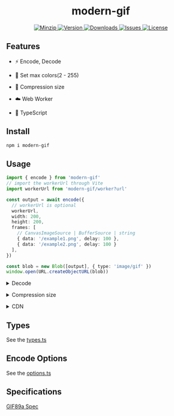 <h1 align="center">modern-gif</h1>

<p align="center">
  <a href="https://unpkg.com/modern-gif">
    <img src="https://img.shields.io/bundlephobia/minzip/modern-gif" alt="Minzip">
  </a>
  <a href="https://www.npmjs.com/package/modern-gif">
    <img src="https://img.shields.io/npm/v/modern-gif.svg" alt="Version">
  </a>
  <a href="https://www.npmjs.com/package/modern-gif">
    <img src="https://img.shields.io/npm/dm/modern-gif" alt="Downloads">
  </a>
  <a href="https://github.com/qq15725/modern-gif/issues">
    <img src="https://img.shields.io/github/issues/qq15725/modern-gif" alt="Issues">
  </a>
  <a href="https://github.com/qq15725/modern-gif/blob/main/LICENSE">
    <img src="https://img.shields.io/npm/l/modern-gif.svg" alt="License">
  </a>
</p>

## Features

- ⚡️ Encode, Decode

- 🎨 Set max colors(2 - 255)

- 🦄️ Compression size

- ☁️️ Web Worker

- 🦾 TypeScript

## Install

```sh
npm i modern-gif
```

## Usage

```ts
import { encode } from 'modern-gif'
// import the workerUrl through Vite
import workerUrl from 'modern-gif/worker?url'

const output = await encode({
  // workerUrl is optional
  workerUrl,
  width: 200,
  height: 200,
  frames: [
    // CanvasImageSource | BufferSource | string
    { data: '/example1.png', delay: 100 },
    { data: '/example2.png', delay: 100 }
  ],
})

const blob = new Blob([output], { type: 'image/gif' })
window.open(URL.createObjectURL(blob))
```

<details>
<summary>Decode</summary><br>

```ts
import { decode, decodeFrames } from 'modern-gif'
import workerUrl from 'modern-gif/worker?url'

const buffer = await window.fetch('/test.gif')
  .then(res => res.arrayBuffer())

// GIF file format data without image data
const gif = decode(buffer)
console.log(gif)

// Image data for all frames (workerUrl is optional)
const frames = await decodeFrames(buffer, { workerUrl })
frames.forEach((frame) => {
  const canvas = document.createElement('canvas')
  canvas.width = frame.width
  canvas.height = frame.height
  canvas.getContext('2d').putImageData(
    new ImageData(frame.data, frame.width, frame.height),
    0,
    0,
  )
  document.body.append(canvas)
})
```

<br></details>

<details>
<summary>Compression size</summary><br>

It is easy to compress a gif by encoding and decoding

```ts
import { decode, decodeFrames, encode } from 'modern-gif'
// import the workerUrl through Vite
import workerUrl from 'modern-gif/worker?url'

const buffer = await window.fetch('/test.gif')
  .then(res => res.arrayBuffer())

const gif = decode(buffer)
// workerUrl is optional
const frames = await decodeFrames(buffer, { workerUrl })
const output = await encode({
  // workerUrl is optional
  workerUrl,
  width: gif.width,
  height: gif.height,
  frames,
  // lossy compression 2 - 255
  maxColors: 255,
})

const blob = new Blob([output], { type: 'image/gif' })
window.open(URL.createObjectURL(blob))
```

<br></details>

<details>
<summary>CDN</summary><br>

```html
<script src="https://unpkg.com/modern-gif"></script>
<script>
  modernGif.encode({
    width: 200, height: 200,
    frames: [
      // CanvasImageSource | BufferSource | string
      { data: '/example1.png', delay: 100 },
      { data: '/example2.png', delay: 100 }
    ],
  }).then(output => {
    const blob = new Blob([output], { type: 'image/gif' })
    const link = document.createElement('a')
    link.download = 'screenshot.png'
    link.href = URL.createObjectURL(blob)
    link.click()
  })
</script>
```

<br></details>

## Types

See the [types.ts](src/types.ts)

## Encode Options

See the [options.ts](src/options.ts)

## Specifications

[GIF89a Spec](https://www.w3.org/Graphics/GIF/spec-gif89a.txt)

